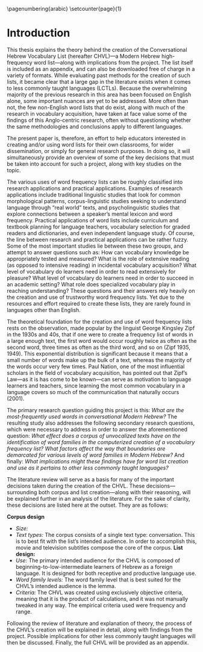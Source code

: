 \pagenumbering{arabic}
\setcounter{page}{1}

# Introduction

<!--
- Goals, where is the project going?
- Research questions
- The role of word lists
- Subtitles? From where? Be explicit.
- Zipf’s law
- Word families defined?
 -->

This thesis explains the theory behind the creation of the Conversational Hebrew Vocabulary List (hereafter CHVL)—a Modern Hebrew high-frequency word list—along with implications from the project. The list itself is included as an appendix, and can also be downloaded free of charge in a variety of formats. While evaluating past methods for the creation of such lists, it became clear that a large gap in the literature exists when it comes to less commonly taught languages (LCTLs). Because the overwhelming majority of the previous research in this area has been focused on English alone, some important nuances are yet to be addressed. More often than not, the few non-English word lists that do exist, along with much of the research in vocabulary acquisition, have taken at face value some of the findings of this Anglo-centric<!--correct word here?--> research, often without questioning whether the same methodologies and conclusions apply to different languages.

The present paper is, therefore, an effort to help educators interested in creating and/or using word lists for their own classrooms, for wider dissemination, or simply for general research purposes. In doing so, it will simultaneously provide an overview of some of the key decisions that must be taken into account for such a project, along with key studies on the topic.

The various uses of word frequency lists can be roughly classified into research applications and practical applications. Examples of research applications include traditional linguistic studies that look for common morphological patterns<!--cite some examples here and throughout this paragraph-->, corpus-linguistic studies seeking to understand language through “real world” texts, and psycholinguistic studies that explore connections between a speaker’s mental lexicon and word frequency. Practical applications of word lists include curriculum and textbook planning for language teachers, vocabulary selection for graded readers and dictionaries, and even independent language study. Of course, the line between research and practical applications can be rather fuzzy. Some of the most important studies lie between these two groups, and attempt to answer questions such as: How can vocabulary knowledge be appropriately tested and measured? What is the role of extensive reading (as opposed to intensive reading) in incidental vocabulary acquisition? What level of vocabulary do learners need in order to read extensively for pleasure? What level of vocabulary do learners need in order to succeed in an academic setting? What role does specialized vocabulary play in reaching understanding? These questions and their answers rely heavily on the creation and use of trustworthy word frequency lists. Yet due to the resources and effort required to create these lists, they are rarely found in languages other than English.

The theoretical foundation for the creation and use of word frequency lists rests on the observation, made popular by the linguist George Kingsley Zipf in the 1930s and 40s, that if one were to create a frequency list of words in a large enough text, the first word would occur roughly twice as often as the second word, three times as often as the third word, and so on (Zipf 1935, 1949). This exponential distribution is significant because it means that a small number of words make up the bulk of a text, whereas the majority of the words occur very few times. Paul Nation, one of the most influential scholars in the field of vocabulary acquisition, has pointed out that Zipf’s Law—as it is has come to be known—can serve as motivation to language learners and teachers, since learning the most common vocabulary in a language covers so much of the communication that naturally occurs (2001).

The primary research question guiding this project is this: *What are the most-frequently used words in conversational Modern Hebrew?* The resulting study also addresses the following secondary research questions, which were necessary to address in order to answer the aforementioned question: *What effect does a corpus of unvocalized texts have on the identification of word families in the computerized creation of a vocabulary frequency list? What factors affect the way that boundaries are demarcated for various levels of word families in Modern Hebrew?* And finally: *What implications might these findings have for word list creation and use as it pertains to other less commonly taught languages?*

The literature review will serve as a basis for many of the important decisions taken during the creation of the CHVL. These decisions—surrounding both corpus and list creation—along with their reasoning, will be explained further in an analysis of the literature. For the sake of clarity, these decisions are listed here at the outset. They are as follows:

**Corpus design**
- *Size:*
- *Text types:* The corpus consists of a single text type: conversation. This is to best fit with the list’s intended audience. In order to accomplish this, movie and television subtitles compose the core of the corpus.<!--add brief explanation of source of subtitles, etc here-->
**List design:**
- *Use:* The primary intended audience for the CHVL is composed of beginning-to-low-intermediate learners of Hebrew as a foreign language. It is designed for both receptive and productive language use.
- *Word family levels:*  The word family level that is best suited for the CHVL’s intended audience is the lemma.<!--add brief explanation of word family levels here-->
- *Criteria:* The CHVL was created using exclusively objective criteria, meaning that it is the product of calculations, and it was not manually tweaked in any way. The empirical criteria used were frequency and range.<!--add brief explanation of frequency and range here-->

Following the review of literature and explanation of theory, the process of the CHVL’s creation will be explained in detail, along with findings from the project. Possible implications for other less commonly taught languages will then be discussed. Finally, the full CHVL will be provided as an appendix.
